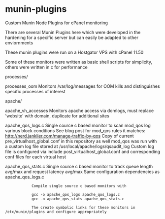 # munin-plugins

Custom Munin Node Plugins for cPanel monitoring

There are several Munin Plugins here which were developed in the hardening for a specific server but can easily be adapted to other enviornments

These munin plugins were run on a Hostgator VPS with cPanel 11.50

Some of these monitors were written as basic shell scripts for simplicity, others were written in c for performance


processes/

  processes_oom			Monitors /var/log/messages for OOM kills and distinguishes specific processes of interest

apache/

  apache_vh_accesses		Monitors apache access via domlogs, must replace 'website' with domain, duplicate for additional sites

  apache_qos_logs.c		Single cource c based monitor to scan mod_qos log various block conditions
				See blog post for mod_qos rules it matches: http://nerd.janklier.com/manage-traffic-by-qos
				Copy of current pre_virtualhost_global.conf in this repository as well
				mod_qos was run with a custom log file stored at /usr/local/apache/logs/qsaudit_log
				Custom log file is configured via include post_virtualhost_global.conf and corresponding conf files 
				for each virtual host

  apache_qos_stats.c		Single source c based monitor to track queue length avg/max and request latency avg/max
				Same configuration dependencies as apache_qos_logs.c
	

				Compile single source c based monitors with

				gcc -o apache_qos_logs apache_qos_logs.c
				gcc -o apache_qos_stats apache_qos_stats.c

				The create symbolic links for these monitors in /etc/munin/plugins and configure appropriately

